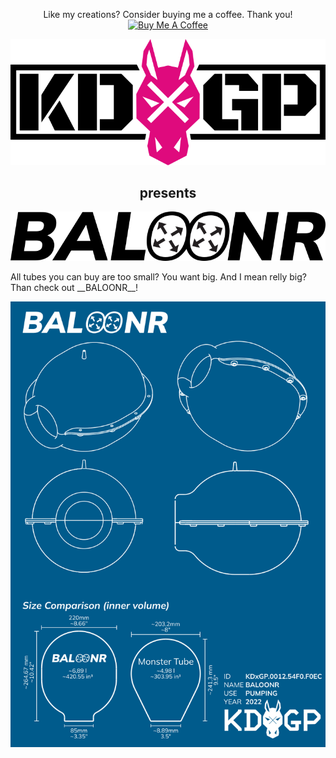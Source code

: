 <p align="center">
  Like my creations? Consider buying me a coffee. Thank you!<br>
  <a href="https://www.buymeacoffee.com/KDxGP" target="_blank">
    <img src="https://cdn.buymeacoffee.com/buttons/default-orange.png" alt="Buy Me A Coffee">
  </a>
</p>
<p align="center"><img src="images/KDxGP_logo.png" alt="KDxGP"></p>
<h2 align="center">presents</h2>
<p align="center"><img src="images/BALOONR_logo.png" alt="BALOONR"></p>
All tubes you can buy are too small? You want big. And I mean relly big? Than check out __BALOONR__!

<p align="center"><img src="images/drawing.png" alt="KDxGP BALOONR"></p>
